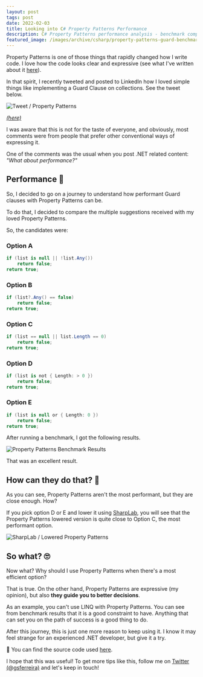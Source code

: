 ```yaml
---
layout: post
tags: post
date: 2022-02-03
title: Looking into C# Property Patterns Performance
description: C# Property Patterns performance analysis - benchmark comparisons with traditional approaches and guard clause optimization tips.
featured_image: /images/archive/csharp/property-patterns-guard-benchmark.png
---
```


Property Patterns is one of those things that rapidly changed how I write code. I love how the code looks clear and expressive (see what I've written about it [here](https://guiferreira.me/archive/2021/expressive-c-code-with-property-patterns/)).

In that spirit, I recently tweeted and posted to LinkedIn how I loved simple things like implementing a Guard Clause on collections. See the tweet below.

![Tweet / Property Patterns](/images/archive/tweets/property-patterns.png)

_[(here)](https://twitter.com/gsferreira/status/1486625607895109635)_

I was aware that this is not for the taste of everyone, and obviously, most comments were from people that prefer other conventional ways of expressing it.

One of the comments was the usual when you post .NET related content: _"What about performance?"_

## Performance 🚀

So, I decided to go on a journey to understand how performant Guard clauses with Property Patterns can be.

To do that, I decided to compare the multiple suggestions received with my loved Property Patterns.

So, the candidates were:

### Option A

```csharp
if (list is null || !list.Any())
    return false;
return true;
```

### Option B

```csharp
if (list?.Any() == false)
    return false;
return true;
```

### Option C

```csharp
if (list == null || list.Length == 0)
    return false;
return true;
```

### Option D

```csharp
if (list is not { Length: > 0 })
    return false;
return true;
```

### Option E

```csharp
if (list is null or { Length: 0 })
    return false;
return true;
```

After running a benchmark, I got the following results.

![Property Patterns Benchmark Results](/images/archive/csharp/property-patterns-guard-benchmark-results.png)

That was an excellent result.

## How can they do that? 🤔

As you can see, Property Patterns aren't the most performant, but they are close enough. How?

If you pick option D or E and lower it using [SharpLab](https://sharplab.io/), you will see that the Property Patterns lowered version is quite close to Option C, the most performant option.

![SharpLab / Lowered Property Patterns](/images/archive/csharp/lowered-property-patterns.png)

## So what? 🙄

Now what? Why should I use Property Patterns when there's a most efficient option?

That is true. On the other hand, Property Patterns are expressive (my opinion), but also **they guide you to better decisions**.

As an example, you can't use LINQ with Property Patterns. You can see from benchmark results that it is a good constraint to have. Anything that can set you on the path of success is a good thing to do.

After this journey, this is just one more reason to keep using it. I know it may feel strange for an experienced .NET developer, but give it a try.

🔗 You can find the source code used [here](https://github.com/gsferreira/dotnet-playground/tree/main/Optimizations/PropertyPatternsBenchmark).

I hope that this was useful! To get more tips like this, follow me on [Twitter (@gsferreira)](https://twitter.com/gsferreira) and let's keep in touch!
